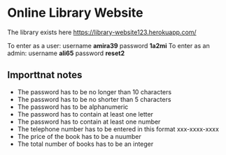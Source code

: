 # Online Library Website #

The library exists here https://library-website123.herokuapp.com/

To enter as a user: username **amira39** password **1a2mi**
To enter as an admin: username **ali65** password **reset2**

 ## Importtnat notes ##
 
 * The password has to be no longer than 10 characters
 * The password has to be no shorter than 5 characters
 * The password has to be alphanumeric
 * The password has to contain at least one letter
 * The password has to contain at least one number
 * The telephone number has to be entered in this format xxx-xxxx-xxxx
 * The price of the book has to be a nuumber
 * The total number of books has to be an integer
 
 


